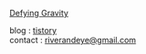 [Defying Gravity](https://www.youtube.com/watch?v=fEq3xM-i0Ng&ab_channel=KristinChenoweth-Topic)

blog  : [tistory](https://riverandeye.tistory.com)<br/>contact : riverandeye@gmail.com<br/>
